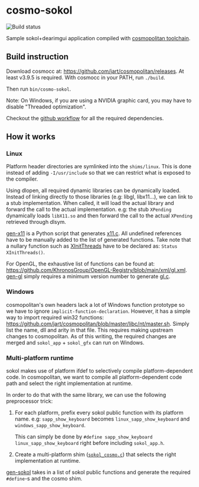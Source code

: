 # cosmo-sokol

![Build status](https://github.com/bullno1/cosmo-sokol/actions/workflows/build.yml/badge.svg)

Sample sokol+dearimgui application compiled with [cosmopolitan toolchain](https://github.com/jart/cosmopolitan/).

## Build instruction

Download cosmocc at: https://github.com/jart/cosmopolitan/releases.
At least v3.9.5 is required.
With cosmocc in your PATH, run `./build`.

Then run `bin/cosmo-sokol`.

Note: On Windows, if you are using a NVIDIA graphic card, you may have to disable "Threaded optimization".

Checkout the [github workflow](.github/workflows/build.yml) for all the required dependencies.

## How it works
### Linux

Platform header directories are symlinked into the `shims/linux`.
This is done instead of adding `-I/usr/include` so that we can restrict what is exposed to the compiler.

Using dlopen, all required dynamic libraries can be dynamically loaded.
Instead of linking directly to those libraries (e.g: libgl, libx11...), we can link to a stub implementation.
When called, it will load the actual library and forward the call to the actual implementation.
e.g: the stub `XPending` dynamically loads `libX11.so` and then forward the call to the actual `XPending` retrieved through dlsym.

[gen-x11](shims/linux/gen-x11) is a Python script that generates [x11.c](shims/linux/x11.c).
All undefined references have to be manually added to the list of generated functions.
Take note that a nullary function such as [XInitThreads](https://www.x.org/archive/X11R7.5/doc/man/man3/XInitThreads.3.html) have to be declared as: `Status XInitThreads()`.

For OpenGL, the exhaustive list of functions can be found at: https://github.com/KhronosGroup/OpenGL-Registry/blob/main/xml/gl.xml.
[gen-gl](shims/linux/gen-gl) simply requires a minimum version number to generate [gl.c](shims/linux/gl.x).

### Windows

cosmopolitan's own headers lack a lot of Windows function prototype so we have to ignore `implicit-function-declaration`.
However, it has a simple way to import required win32 functions: https://github.com/jart/cosmopolitan/blob/master/libc/nt/master.sh.
Simply list the name, dll and arity in that file.
This requires making upstream changes to cosmopolitan.
As of this writing, the required changes are merged and `sokol_app` + `sokol_gfx` can run on Windows.

### Multi-platform runtime

sokol makes use of platform ifdef to selectively compile platform-dependent code.
In cosmopolitan, we want to compile all platform-dependent code path and select the right implementation at runtime.

In order to do that with the same library, we can use the following preprocessor trick:

1. For each platform, prefix every sokol public function with its platform name.
   e.g: `sapp_show_keyboard` becomes `linux_sapp_show_keyboard` and `windows_sapp_show_keyboard`.

   This can simply be done by `#define sapp_show_keyboard linux_sapp_show_keyboard` right before including `sokol_app.h`.
2. Create a multi-platform shim ([`sokol_cosmo.c`](shims/sokol/sokol_cosmo.c)) that selects the right implementation at runtime.

[gen-sokol](shims/sokol/gen-sokol) takes in a list of sokol public functions and generate the required `#define`-s and the cosmo shim.
